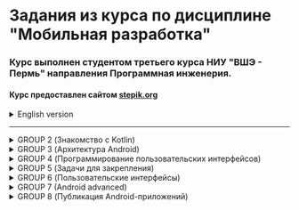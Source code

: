 # Задания из курса по дисциплине "Мобильная разработка"

### Курс выполнен студентом третьего курса НИУ "ВШЭ - Пермь" направления Программная инженерия.

#### Курс предоставлен сайтом [stepik.org](https://stepik.org/)

<details>
<summary>English version</summary>

# Tasks from the course "Mobile development"

### The course was conducted by a third-year Software engineering student from "HSE-Perm".

#### The course is provided by the website [stepik.org](https://stepik.org/)
</details>

_______________________
<details>
<summary>GROUP 2 (Знакомство с Kotlin)</summary>
- 2.1
    - 2.1.7
    - 2.1.11
    - 2.1.14
    - 2.1.15
- 2.2
    - 2.2.3
    - 2.2.6
    - 2.2.7
    - 2.3
    - 2.3.3
    - 2.3.4
    - 2.3.8
    - 2.3.13
- 2.4
    - 2.4.2
    - 2.4.3
    - 2.4.4
    - 2.4.5
    - 2.4.6
    - 2.4.10
    - 2.4.11
    - 2.4.12
    - 2.4.13
- 2.5
    - 2.5.4
    - 2.5.5
    - 2.5.6
    - 2.5.7
    - 2.5.8
    - 2.5.9
    - 2.5.10
    - 2.5.11
    - 2.5.12
</details>

<details>
<summary>GROUP 3 (Архитектура Android)</summary>
- 3.1
    - 3.1.4
    - 3.1.5
    - 3.1.6
    - 3.1.7
- 3.2
    - 3.2.2
    - 3.2.4
    - 3.2.9
    - 3.2.11
- 3.3
    - 3.3.8
    - 3.3.9
    - 3.3.10
    - 3.3.12
    - 3.3.13
</details>

<details>
<summary>GROUP 4 (Программирование пользовательских интерфейсов)</summary>
- 4.1
    - 4.1.4
    - 4.1.10
    - 4.1.12
- 4.2
    - 4.2.3
    - 4.2.5
    - 4.2.7
    - 4.2.9
    - 4.2.11
    - 4.2.15
- 4.3
    - 4.3.2
    - 4.3.6
    - 4.3.7
    - 4.3.8
    - 4.3.10
    - 4.3.11
    - 4.3.13
    - 4.3.14
    - 4.3.15
- 4.4
    - 4.4.5
    - 4.4.7
    - 4.4.8
    - 4.4.9
    - 4.4.10
    - 4.4.12
    - 4.4.13
    - 4.4.15
- 4.5
    - 4.5.6
- 4.7
    - 4.7.2
    - 4.7.4
    - 4.7.5
    - 4.7.8
    - 4.7.9
    - 4.7.11
</details>

<details>
<summary>GROUP 5 (Задачи для закрепления)</summary>
- 5.1
    - 5.1.1
    - 5.1.2
    - 5.1.3
    - 5.1.4
    - 5.1.6
    - 5.1.7
    - 5.1.9
</details>

<details>
<summary>GROUP 6 (Пользовательские интерфейсы)</summary>
- 6.1
    - 6.1.9
    - 6.1.10
    - 6.1.11
    - 6.1.12
- 6.2
    - 6.2.4
    - 6.2.5
    - 6.2.6
    - 6.2.7
- 6.3
    - 6.3.5
    - 6.3.6
    - 6.3.7
    - 6.3.8
</details>

<details>
<summary>GROUP 7 (Android advanced)</summary>
- 7.1
    - 7.1.5
    - 7.1.6
    - 7.1.9
    - 7.1.1
- 7.2
    - 7.2.5
    - 7.2.6
    - 7.2.7
- 7.3
    - 7.3.4
    - 7.3.5
    - 7.3.7
    - 7.3.8
    - 7.3.10
</details>

<details>
<summary>GROUP 8 (Публикация Android-приложений)</summary>
- 8.1
    - 8.1.3
    - 8.1.6
    - 8.1.8
    - 8.1.10
</details>

